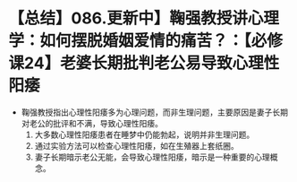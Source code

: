 # 【总结】086.更新中】鞠强教授讲心理学：如何摆脱婚姻爱情的痛苦？：【必修课24】老婆长期批判老公易导致心理性阳痿

-   鞠强教授指出心理性阳痿多为心理问题，而非生理问题，主要原因是妻子长期对老公的批评和不满，导致心理性阳痿。
    1.  大多数心理性阳痿患者在睡梦中仍能勃起，说明并非生理问题。
    2.  通过实验方法可以检查心理性阳痿，如在生殖器上套纸圈。
    3.  妻子长期暗示老公无能，会导致心理性阳痿，暗示是一种重要的心理概念。